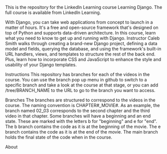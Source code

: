This is the repository for the LinkedIn Learning course Learning Django. The full course is available from LinkedIn Learning.

With Django, you can take web applications from concept to launch in a matter of hours. It's a free and open-source framework that's designed on top of Python and supports data-driven architecture. In this course, learn what you need to know to get up and running with Django. Instructor Caleb Smith walks through creating a brand-new Django project, defining a data model and fields, querying the database, and using the framework's built-in URL handlers, views, and templates to structure the rest of the back end. Plus, learn how to incorporate CSS and JavaScript to enhance the style and usability of your Django templates.

Instructions
This repository has branches for each of the videos in the course. You can use the branch pop up menu in github to switch to a specific branch and take a look at the course at that stage, or you can add /tree/BRANCH_NAME to the URL to go to the branch you want to access.

Branches
The branches are structured to correspond to the videos in the course. The naming convention is CHAPTER#_MOVIE#. As an example, the branch named 02_03 corresponds to the second chapter and the third video in that chapter. Some branches will have a beginning and an end state. These are marked with the letters b for "beginning" and e for "end". The b branch contains the code as it is at the beginning of the movie. The e branch contains the code as it is at the end of the movie. The main branch holds the final state of the code when in the course.

About
